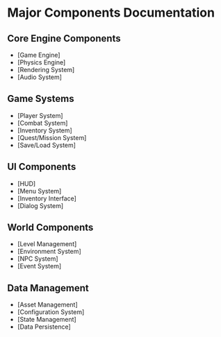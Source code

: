 # Major Components Documentation

## Core Engine Components
- [Game Engine]
- [Physics Engine]
- [Rendering System]
- [Audio System]

## Game Systems
- [Player System]
- [Combat System]
- [Inventory System]
- [Quest/Mission System]
- [Save/Load System]

## UI Components
- [HUD]
- [Menu System]
- [Inventory Interface]
- [Dialog System]

## World Components
- [Level Management]
- [Environment System]
- [NPC System]
- [Event System]

## Data Management
- [Asset Management]
- [Configuration System]
- [State Management]
- [Data Persistence]
